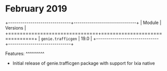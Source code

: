 February 2019
=============

+-------------------------------+-------------------------------+
| Module                        | Versions                      |
+===============================+===============================+
| ``genie.trafficgen``          | 19.0                          |
+-------------------------------+-------------------------------+


Features:
^^^^^^^^^

 * Initial release of genie.trafficgen package with support for Ixia native
